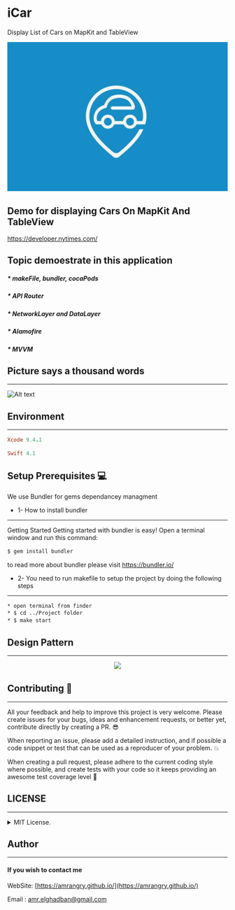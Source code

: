 

# iCar
Display List of Cars on MapKit and TableView

<p align="center">
  <img src ="https://github.com/amrangry/iCar/blob/master/Media/project-logo-png.png?raw=true"/>
</p>


## Demo for displaying Cars On MapKit And TableView

https://developer.nytimes.com/

Topic demoestrate in this application
---
##### * makeFile, bundler, cocaPods
##### * API Router
##### * NetworkLayer and DataLayer
##### * Alamofire
##### * MVVM
##  Picture says a thousand words
---

![Alt text](https://github.com/amrangry/NYTimes/blob/master/Media/project_demo_gif.gif?raw=true "sample")


## Environment
---
```ruby
Xcode 9.4.1
```
```ruby
Swift 4.1
```

##  Setup Prerequisites   💻

We use Bundler for gems dependancey managment 
 * 1- How to install bundler 
---
Getting Started
Getting started with bundler is easy! Open a terminal window and run this command:
```bash
$ gem install bundler
```
to read more about bundler please visit https://bundler.io/


* 2- You need to run makefile to setup the project by doing the following steps
---
```bash
* open terminal from finder
* $ cd ../Project folder 
* $ make start
```

## Design Pattern
---
<p align="center">
  <img src ="https://github.com/amrangry/NYTimes/blob/master/Media/MVVM.png?raw=true"/>
</p>

## Contributing 🤘
---
All your feedback and help to improve this project is very welcome. Please create issues for your bugs, ideas and enhancement requests, or better yet, contribute directly by creating a PR. 😎

When reporting an issue, please add a detailed instruction, and if possible a code snippet or test that can be used as a reproducer of your problem. 💥

When creating a pull request, please adhere to the current coding style where possible, and create tests with your code so it keeps providing an awesome test coverage level 💪


## LICENSE
---
<details>
<summary>MIT License.</summary>
Distributed under MIT License.

Copyright 2018 Amr Elghadban
</details>


## Author
---
#### If you wish to contact me

WebSite: [https://amrangry.github.io/](https://amrangry.github.io/)

Email : amr.elghadban@gmail.com
